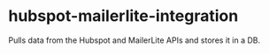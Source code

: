 # hubspot-mailerlite-integration
Pulls data from the Hubspot and MailerLite APIs and stores it in a DB.
